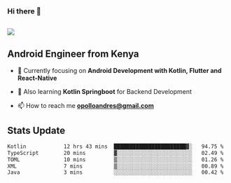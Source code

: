 ### Hi there 👋
<h2 align="left"><img src="https://readme-typing-svg.herokuapp.com?color='blue'&lines=I'm+Andrew+Opollo😊;Welcome+to+my+Github😜"> </h2>

## Android Engineer from Kenya


- 🌱 Currently focusing on **Android Development with Kotlin, Flutter and React-Native**

- 🔭 Also learning **Kotlin Springboot** for Backend Development

- 📫 How to reach me **opolloandres@gmail.com**


## Stats Update
<!--START_SECTION:waka-->

```txt
Kotlin            12 hrs 43 mins  ███████████████████████▓░   94.75 %
TypeScript        20 mins         ▓░░░░░░░░░░░░░░░░░░░░░░░░   02.49 %
TOML              10 mins         ▒░░░░░░░░░░░░░░░░░░░░░░░░   01.26 %
XML               7 mins          ▒░░░░░░░░░░░░░░░░░░░░░░░░   00.89 %
Java              3 mins          ░░░░░░░░░░░░░░░░░░░░░░░░░   00.42 %
```

<!--END_SECTION:waka-->


